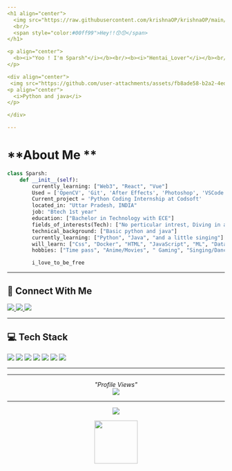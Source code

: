```yaml
---
<h1 align="center">
  <img src="https://raw.githubusercontent.com/krishnaOP/krishnaOP/main/assets/hacker-coding.gif" width="100px" />
  <br/>
  <span style="color:#00ff99">Hey!!😙😙</span>
</h1>

<p align="center">
  <b><i>"Yoo ! I'm Sparsh"</i></b><br/><b><i>"Hentai_Lover"</i></b><br/><b><i>"Learning languages currently."</i></b>
</p>

<div align="center">
 <img src="https://github.com/user-attachments/assets/fb8ade58-b2a2-4ed8-8e51-76b2553d7185"width="80" /> ----                   <img src="https://github.com/user-attachments/assets/1c56848a-9be1-46fd-99af-dee2eca62911"width="80"/>-----
<p align="center">
  <i>Python and java</i>
</p>

</div>

---
```


#  **About Me **
```python
class Sparsh:
    def __init__(self):
        currently_learning: ["Web3", "React", "Vue"]
        Used = ['OpenCV', 'Git', 'After Effects', 'Photoshop', 'VSCode', 'Notion']
        Current_project = 'Python Coding Internship at Codsoft'
        located_in: "Uttar Pradesh, INDIA"
        job: "Btech 1st year"
        education: ["Bachelor in Technology with ECE"]
        fields_of_interests(Tech): ["No perticular intrest, Diving in and learning everything currently"]
        technical_background: ["Basic python and java"]
        currently_learning: ["Python", "Java", "and a little singing"]
        will_learn: ["Css", "Docker", "HTML", "JavaScript", "ML", "Data Science", "C", "Anderoid APIs"..........]
        hobbies: ["Time pass", "Anime/Movies", " Gaming", "Singing/Dancing", ]

        i_love_to_be_free
```

---

## 📡 Connect With Me
<p align="left">
  <a href="https://linkedin.com/in" target="_blank">
    <img src="https://img.shields.io/badge/LinkedIn-%230077B5.svg?style=for-the-badge&logo=linkedin&logoColor=white" />
  </a>
  <a href="mailto:sparshmishra.0807@gmail.com" target="_blank">
    <img src="https://img.shields.io/badge/Gmail-D14836?style=for-the-badge&logo=gmail&logoColor=white" />
  </a>
  <a href="https://reddit.com" target="_blank">
    <img src="https://img.shields.io/badge/Reddit-%23FF4500.svg?style=for-the-badge&logo=reddit&logoColor=white" />
  </a>
</p>

---

## 💻 Tech Stack
<p align="left">
  <img src="https://img.shields.io/badge/java-%23ED8B00.svg?style=for-the-badge&logo=openjdk&logoColor=white" />
  <img src="https://img.shields.io/badge/python-3670A0?style=for-the-badge&logo=python&logoColor=ffdd54" />
  <img src="https://img.shields.io/badge/opencv-%23white.svg?style=for-the-badge&logo=opencv&logoColor=white" />
  <img src="https://img.shields.io/badge/git-%23F05033.svg?style=for-the-badge&logo=git&logoColor=white" />
  <img src="https://img.shields.io/badge/github-%23121011.svg?style=for-the-badge&logo=github&logoColor=white" />
  <img src="https://img.shields.io/badge/after%20effects-9999FF.svg?style=for-the-badge&logo=Adobe%20After%20Effects&logoColor=white" />
  <img src="https://img.shields.io/badge/photoshop-31A8FF.svg?style=for-the-badge&logo=adobe%20photoshop&logoColor=white" />
</p>

---
---

<p align="center">
  <i>"Profile Views"</i></b><br/><i><img src="https://count.getloli.com/get/@KrishnaOP?theme=moebooru" />
</p>

<!--START_SECTION:waka-->
<!--END_SECTION:waka-->


---


<p align="center">
  <img src="https://readme-typing-svg.demolab.com?font=Fira+Code&pause=1000&center=true&vCenter=true&width=435&lines=HACK+THE+MATRIX+%E2%9C%A8;THANKS+FOR+VISITING!+%F0%9F%92%BB;SEE+YOU+IN+THE+CODE+RAIN..." />
</p>
</p>
<p align="center">
  <img src="https://media.giphy.com/media/jUwpNzg9IcyrK/giphy.gif" width="100"/>
</p>

